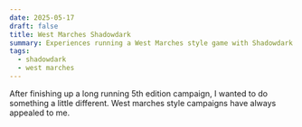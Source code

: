 ```yaml
---
date: 2025-05-17
draft: false
title: West Marches Shadowdark
summary: Experiences running a West Marches style game with Shadowdark.
tags:
  - shadowdark
  - west marches
---
```

After finishing up a long running 5th edition campaign, I wanted to do something a little different. West marches style campaigns have always appealed to me.
